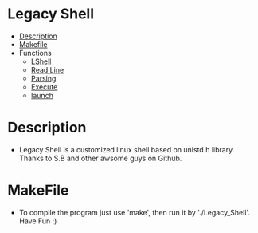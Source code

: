 # Legacy Shell

* [Description](#description)
* [Makefile](#makefile)
* Functions
  * [LShell](#lshell)
  * [Read Line](#readline)
  * [Parsing](#parsing)
  * [Execute](#execute)
  * [launch](#launch)

# Description
  * Legacy Shell is a customized linux shell based on unistd.h library. Thanks to S.B and other awsome guys on Github.

# MakeFile
  * To compile the program just use 'make', then run it by './Legacy_Shell'. Have Fun :)



